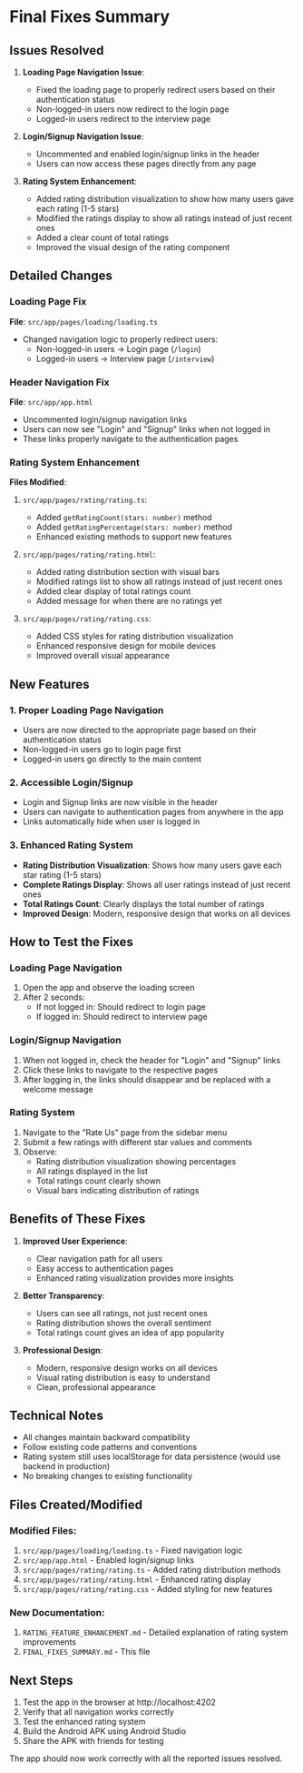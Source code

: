 # Final Fixes Summary

## Issues Resolved

1. **Loading Page Navigation Issue**:
   - Fixed the loading page to properly redirect users based on their authentication status
   - Non-logged-in users now redirect to the login page
   - Logged-in users redirect to the interview page

2. **Login/Signup Navigation Issue**:
   - Uncommented and enabled login/signup links in the header
   - Users can now access these pages directly from any page

3. **Rating System Enhancement**:
   - Added rating distribution visualization to show how many users gave each rating (1-5 stars)
   - Modified the ratings display to show all ratings instead of just recent ones
   - Added a clear count of total ratings
   - Improved the visual design of the rating component

## Detailed Changes

### Loading Page Fix
**File**: `src/app/pages/loading/loading.ts`
- Changed navigation logic to properly redirect users:
  - Non-logged-in users → Login page (`/login`)
  - Logged-in users → Interview page (`/interview`)

### Header Navigation Fix
**File**: `src/app/app.html`
- Uncommented login/signup navigation links
- Users can now see "Login" and "Signup" links when not logged in
- These links properly navigate to the authentication pages

### Rating System Enhancement
**Files Modified**:
1. `src/app/pages/rating/rating.ts`:
   - Added `getRatingCount(stars: number)` method
   - Added `getRatingPercentage(stars: number)` method
   - Enhanced existing methods to support new features

2. `src/app/pages/rating/rating.html`:
   - Added rating distribution section with visual bars
   - Modified ratings list to show all ratings instead of just recent ones
   - Added clear display of total ratings count
   - Added message for when there are no ratings yet

3. `src/app/pages/rating/rating.css`:
   - Added CSS styles for rating distribution visualization
   - Enhanced responsive design for mobile devices
   - Improved overall visual appearance

## New Features

### 1. Proper Loading Page Navigation
- Users are now directed to the appropriate page based on their authentication status
- Non-logged-in users go to login page first
- Logged-in users go directly to the main content

### 2. Accessible Login/Signup
- Login and Signup links are now visible in the header
- Users can navigate to authentication pages from anywhere in the app
- Links automatically hide when user is logged in

### 3. Enhanced Rating System
- **Rating Distribution Visualization**: Shows how many users gave each star rating (1-5 stars)
- **Complete Ratings Display**: Shows all user ratings instead of just recent ones
- **Total Ratings Count**: Clearly displays the total number of ratings
- **Improved Design**: Modern, responsive design that works on all devices

## How to Test the Fixes

### Loading Page Navigation
1. Open the app and observe the loading screen
2. After 2 seconds:
   - If not logged in: Should redirect to login page
   - If logged in: Should redirect to interview page

### Login/Signup Navigation
1. When not logged in, check the header for "Login" and "Signup" links
2. Click these links to navigate to the respective pages
3. After logging in, the links should disappear and be replaced with a welcome message

### Rating System
1. Navigate to the "Rate Us" page from the sidebar menu
2. Submit a few ratings with different star values and comments
3. Observe:
   - Rating distribution visualization showing percentages
   - All ratings displayed in the list
   - Total ratings count clearly shown
   - Visual bars indicating distribution of ratings

## Benefits of These Fixes

1. **Improved User Experience**:
   - Clear navigation path for all users
   - Easy access to authentication pages
   - Enhanced rating visualization provides more insights

2. **Better Transparency**:
   - Users can see all ratings, not just recent ones
   - Rating distribution shows the overall sentiment
   - Total ratings count gives an idea of app popularity

3. **Professional Design**:
   - Modern, responsive design works on all devices
   - Visual rating distribution is easy to understand
   - Clean, professional appearance

## Technical Notes

- All changes maintain backward compatibility
- Follow existing code patterns and conventions
- Rating system still uses localStorage for data persistence (would use backend in production)
- No breaking changes to existing functionality

## Files Created/Modified

### Modified Files:
1. `src/app/pages/loading/loading.ts` - Fixed navigation logic
2. `src/app/app.html` - Enabled login/signup links
3. `src/app/pages/rating/rating.ts` - Added rating distribution methods
4. `src/app/pages/rating/rating.html` - Enhanced rating display
5. `src/app/pages/rating/rating.css` - Added styling for new features

### New Documentation:
1. `RATING_FEATURE_ENHANCEMENT.md` - Detailed explanation of rating system improvements
2. `FINAL_FIXES_SUMMARY.md` - This file

## Next Steps

1. Test the app in the browser at http://localhost:4202
2. Verify that all navigation works correctly
3. Test the enhanced rating system
4. Build the Android APK using Android Studio
5. Share the APK with friends for testing

The app should now work correctly with all the reported issues resolved.